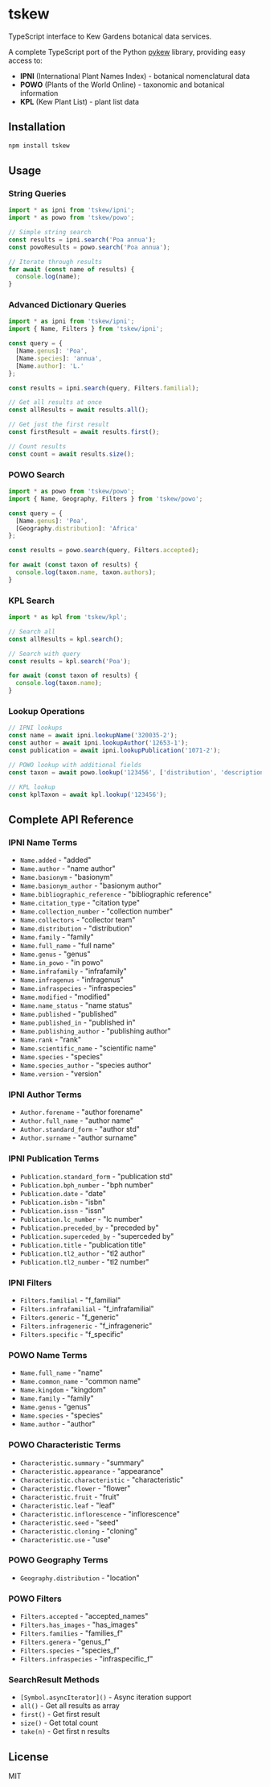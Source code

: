 # tskew

TypeScript interface to Kew Gardens botanical data services.

A complete TypeScript port of the Python [pykew](https://github.com/RBGKew/pykew) library, providing easy access to:

- **IPNI** (International Plant Names Index) - botanical nomenclatural data
- **POWO** (Plants of the World Online) - taxonomic and botanical information  
- **KPL** (Kew Plant List) - plant list data

## Installation

```bash
npm install tskew
```

## Usage

### String Queries

```typescript
import * as ipni from 'tskew/ipni';
import * as powo from 'tskew/powo';

// Simple string search
const results = ipni.search('Poa annua');
const powoResults = powo.search('Poa annua');

// Iterate through results
for await (const name of results) {
  console.log(name);
}
```

### Advanced Dictionary Queries

```typescript
import * as ipni from 'tskew/ipni';
import { Name, Filters } from 'tskew/ipni';

const query = { 
  [Name.genus]: 'Poa', 
  [Name.species]: 'annua',
  [Name.author]: 'L.'
};

const results = ipni.search(query, Filters.familial);

// Get all results at once
const allResults = await results.all();

// Get just the first result
const firstResult = await results.first();

// Count results
const count = await results.size();
```

### POWO Search

```typescript
import * as powo from 'tskew/powo';
import { Name, Geography, Filters } from 'tskew/powo';

const query = { 
  [Name.genus]: 'Poa', 
  [Geography.distribution]: 'Africa' 
};

const results = powo.search(query, Filters.accepted);

for await (const taxon of results) {
  console.log(taxon.name, taxon.authors);
}
```

### KPL Search

```typescript
import * as kpl from 'tskew/kpl';

// Search all
const allResults = kpl.search();

// Search with query
const results = kpl.search('Poa');

for await (const taxon of results) {
  console.log(taxon.name);
}
```

### Lookup Operations

```typescript
// IPNI lookups
const name = await ipni.lookupName('320035-2');
const author = await ipni.lookupAuthor('12653-1');
const publication = await ipni.lookupPublication('1071-2');

// POWO lookup with additional fields
const taxon = await powo.lookup('123456', ['distribution', 'descriptions']);

// KPL lookup
const kplTaxon = await kpl.lookup('123456');
```

## Complete API Reference

### IPNI Name Terms
- `Name.added` - "added"
- `Name.author` - "name author"
- `Name.basionym` - "basionym"
- `Name.basionym_author` - "basionym author"
- `Name.bibliographic_reference` - "bibliographic reference"
- `Name.citation_type` - "citation type"
- `Name.collection_number` - "collection number"
- `Name.collectors` - "collector team"
- `Name.distribution` - "distribution"
- `Name.family` - "family"
- `Name.full_name` - "full name"
- `Name.genus` - "genus"
- `Name.in_powo` - "in powo"
- `Name.infrafamily` - "infrafamily"
- `Name.infragenus` - "infragenus"
- `Name.infraspecies` - "infraspecies"
- `Name.modified` - "modified"
- `Name.name_status` - "name status"
- `Name.published` - "published"
- `Name.published_in` - "published in"
- `Name.publishing_author` - "publishing author"
- `Name.rank` - "rank"
- `Name.scientific_name` - "scientific name"
- `Name.species` - "species"
- `Name.species_author` - "species author"
- `Name.version` - "version"

### IPNI Author Terms
- `Author.forename` - "author forename"
- `Author.full_name` - "author name"
- `Author.standard_form` - "author std"
- `Author.surname` - "author surname"

### IPNI Publication Terms
- `Publication.standard_form` - "publication std"
- `Publication.bph_number` - "bph number"
- `Publication.date` - "date"
- `Publication.isbn` - "isbn"
- `Publication.issn` - "issn"
- `Publication.lc_number` - "lc number"
- `Publication.preceded_by` - "preceded by"
- `Publication.superceded_by` - "superceded by"
- `Publication.title` - "publication title"
- `Publication.tl2_author` - "tl2 author"
- `Publication.tl2_number` - "tl2 number"

### IPNI Filters
- `Filters.familial` - "f_familial"
- `Filters.infrafamilial` - "f_infrafamilial"
- `Filters.generic` - "f_generic"
- `Filters.infrageneric` - "f_infrageneric"
- `Filters.specific` - "f_specific"

### POWO Name Terms
- `Name.full_name` - "name"
- `Name.common_name` - "common name"
- `Name.kingdom` - "kingdom"
- `Name.family` - "family"
- `Name.genus` - "genus"
- `Name.species` - "species"
- `Name.author` - "author"

### POWO Characteristic Terms
- `Characteristic.summary` - "summary"
- `Characteristic.appearance` - "appearance"
- `Characteristic.characteristic` - "characteristic"
- `Characteristic.flower` - "flower"
- `Characteristic.fruit` - "fruit"
- `Characteristic.leaf` - "leaf"
- `Characteristic.inflorescence` - "inflorescence"
- `Characteristic.seed` - "seed"
- `Characteristic.cloning` - "cloning"
- `Characteristic.use` - "use"

### POWO Geography Terms
- `Geography.distribution` - "location"

### POWO Filters
- `Filters.accepted` - "accepted_names"
- `Filters.has_images` - "has_images"
- `Filters.families` - "families_f"
- `Filters.genera` - "genus_f"
- `Filters.species` - "species_f"
- `Filters.infraspecies` - "infraspecific_f"

### SearchResult Methods

- `[Symbol.asyncIterator]()` - Async iteration support
- `all()` - Get all results as array
- `first()` - Get first result  
- `size()` - Get total count
- `take(n)` - Get first n results

## License

MIT